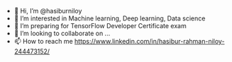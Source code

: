 - 👋 Hi, I’m @hasiburniloy
- 👀 I’m interested in Machine learning, Deep learning, Data science
- 🌱 I’m preparing for TensorFlow Developer Certificate exam  
- 💞️ I’m looking to collaborate on ...
- 📫 How to reach me https://www.linkedin.com/in/hasibur-rahman-niloy-244473152/

<!---
hasiburniloy/hasiburniloy is a ✨ special ✨ repository because its `README.md` (this file) appears on your GitHub profile.
You can click the Preview link to take a look at your changes.
--->
